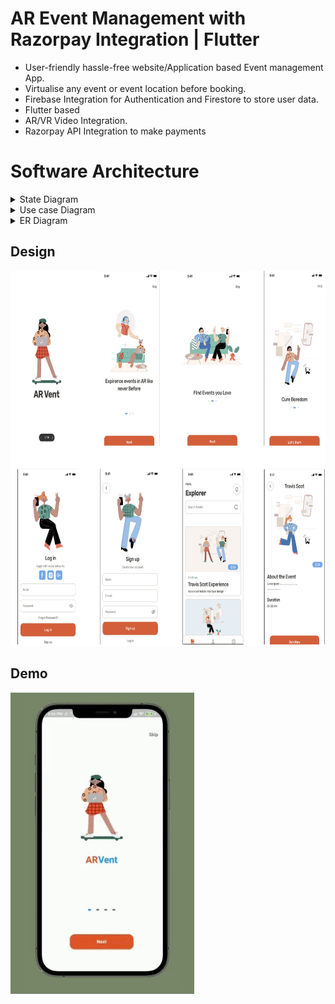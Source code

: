 
# AR Event Management with Razorpay Integration | Flutter

- User-friendly hassle-free website/Application based Event management App.
- Virtualise any event or event location before booking. 
- Firebase Integration for Authentication and Firestore to store user data.
- Flutter based
- AR/VR Video Integration. 
- Razorpay API Integration to make payments
# Software Architecture
<details>
  <summary>State Diagram </summary>

<img src="readme_assets/state.png" alt="AR Event Management" >
</details>
<details>
  <summary>Use case Diagram </summary>

<img src="readme_assets/usecase.png" alt="AR Event Management" >
  </details>

  <details>
  <summary>ER Diagram </summary>

<img src="readme_assets/ER.png" alt="AR Event Management"  >
  
  </details>



## Design

<img src="readme_assets/design.png" alt="AR Event Management" height="600" width="800" >

## Demo

<img src="readme_assets/demogif.gif" alt="AR Event Management" >


  
